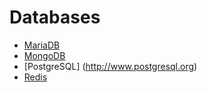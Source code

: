 # Databases

- [MariaDB](https://mariadb.org/)
- [MongoDB](http://www.mongodb.org/)
- [PostgreSQL] (http://www.postgresql.org)
- [Redis](http://redis.io)
